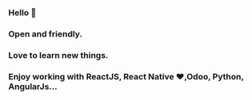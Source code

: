 ### Hello  👋
###  Open and friendly.
###  Love to learn new things.
###  Enjoy working with ReactJS, React Native ❤,Odoo, Python, AngularJs...  
